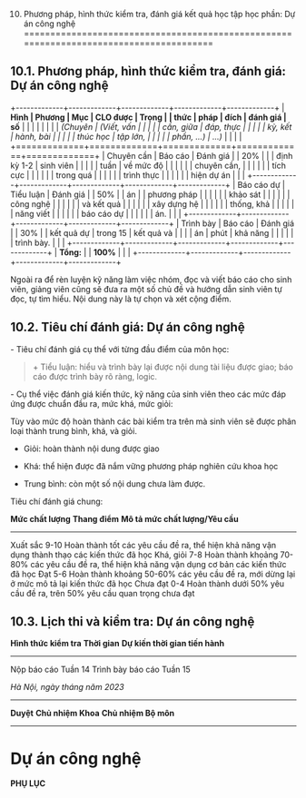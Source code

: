 10. Phương pháp, hình thức kiểm tra, đánh giá kết quả học tập học phần: Dự án công nghệ
=======================================================================================

10.1. Phương pháp, hình thức kiểm tra, đánh giá: Dự án công nghệ
----------------------------------------------------------------

+-------------+-------------+-------------+-------------+-------------+
| **Hình      | **Phương    | **Mục       | **CLO được  | **Trọng     |
| thức**      | pháp**      | đích**      | đánh giá**  | số**        |
|             |             |             |             |             |
| *(Chuyên    | *(Viết, vấn |             |             |             |
| cần, giữa   | đáp, thực   |             |             |             |
| kỳ, kết     | hành, bài   |             |             |             |
| thúc học    | tập lớn,    |             |             |             |
| phần, ...)* | ...)*       |             |             |             |
+=============+=============+=============+=============+=============+
| Chuyên cần  | Báo cáo     | Đánh giá    |             | 20%         |
|             | định kỳ 1-2 | sinh viên   |             |             |
|             | tuần        | về mức độ   |             |             |
|             |             | chuyên cần, |             |             |
|             |             | tích cực    |             |             |
|             |             | trong quá   |             |             |
|             |             | trình thực  |             |             |
|             |             | hiện dự án  |             |             |
+-------------+-------------+-------------+-------------+-------------+
| Báo cáo dự  | Tiểu luận   | Đánh giá    |             | 50%         |
| án          |             | phương pháp |             |             |
|             |             | khảo sát    |             |             |
|             |             | công nghệ   |             |             |
|             |             | và kết quả  |             |             |
|             |             | xây dựng hệ |             |             |
|             |             | thống, khả  |             |             |
|             |             | năng viết   |             |             |
|             |             | báo cáo dự  |             |             |
|             |             | án.         |             |             |
+-------------+-------------+-------------+-------------+-------------+
| Trình bày   | Báo cáo     | Đánh giá    |             | 30%         |
| kết quả dự  | trong 15    | kết quả và  |             |             |
| án          | phút        | khả năng    |             |             |
|             |             | trình bày.  |             |             |
+-------------+-------------+-------------+-------------+-------------+
| **Tổng:**   |             | **100%**    |             |             |
+-------------+-------------+-------------+-------------+-------------+

Ngoài ra để rèn luyện kỹ năng làm việc nhóm, đọc và viết báo cáo cho
sinh viên, giảng viên cũng sẽ đưa ra một số chủ đề và hướng dẫn sinh
viên tự đọc, tự tìm hiểu. Nội dung này là tự chọn và xét cộng điểm.

10.2. Tiêu chí đánh giá: Dự án công nghệ
----------------------------------------

\- Tiêu chí đánh giá cụ thể với từng đầu điểm của môn học:

> \+ Tiểu luận: hiểu và trình bày lại được nội dung tài liệu được giao;
> báo cáo được trình bày rõ ràng, logic.

\- Cụ thể việc đánh giá kiến thức, kỹ năng của sinh viên theo các mức
đáp ứng được chuẩn đầu ra, mức khá, mức giỏi:

Tùy vào mức độ hoàn thành các bài kiểm tra trên mà sinh viên sẽ được
phân loại thành trung bình, khá, và giỏi.

-   Giỏi: hoàn thành nội dung được giao

-   Khá: thể hiện được đã nắm vững phương pháp nghiên cứu khoa học

-   Trung bình: còn một số nội dung chưa làm được.

Tiêu chí đánh giá chung:

  **Mức chất lượng**   **Thang điểm**   **Mô tả mức chất lượng/Yêu cầu**
  -------------------- ---------------- ----------------------------------------------------------------------------------------------------
  Xuất sắc             9-10             Hoàn thành tốt các yêu cầu đề ra, thể hiện khả năng vận dụng thành thạo các kiến thức đã học
  Khá, giỏi            7-8              Hoàn thành khoảng 70-80% các yêu cầu đề ra, thể hiện khả năng vận dụng cơ bản các kiến thức đã học
  Đạt                  5-6              Hoàn thành khoảng 50-60% các yêu cầu đề ra, mới dừng lại ở mức mô tả lại kiến thức đã học
  Chưa đạt             0-4              Hoàn thành dưới 50% yêu cầu đề ra, trên 50% yêu cầu quan trọng chưa đạt

10.3. Lịch thi và kiểm tra: Dự án công nghệ
-------------------------------------------

  **Hình thức kiểm tra**   **Thời gian**   **Dự kiến thời gian tiến hành**
  ------------------------ --------------- ---------------------------------
  Nộp báo cáo                              Tuần 14
  Trình bày báo cáo                        Tuần 15

*Hà Nội, ngày tháng năm 2023*

  ----------- -------------------- ----------------------
  **Duyệt**   **Chủ nhiệm Khoa**   **Chủ nhiệm Bộ môn**
  ----------- -------------------- ----------------------

 Dự án công nghệ
===============

**PHỤ LỤC**
